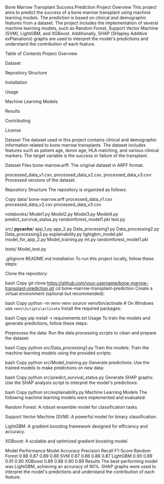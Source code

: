 Bone Marrow Transplant Success Prediction
Project Overview
This project aims to predict the success of a bone marrow transplant using machine learning models. The prediction is based on clinical and demographic features from a dataset. The project includes the implementation of several machine learning models, such as Random Forest, Support Vector Machine (SVM), LightGBM, and XGBoost. Additionally, SHAP (SHapley Additive exPlanations) graphs are used to interpret the model's predictions and understand the contribution of each feature.

Table of Contents
Project Overview

Dataset

Repository Structure

Installation

Usage

Machine Learning Models

Results

Contributing

License

Dataset
The dataset used in this project contains clinical and demographic information related to bone marrow transplants. The dataset includes features such as patient age, donor age, HLA matching, and various clinical markers. The target variable is the success or failure of the transplant.

Dataset Files
bone-marrow.arff: The original dataset in ARFF format.

processed_data_v1.csv, processed_data_v2.csv, processed_data_v3.csv: Processed versions of the dataset.

Repository Structure
The repository is organized as follows:

Copy
data/
    bone-marrow.arff
    processed_data_v1.csv
    processed_data_v2.csv
    processed_data_v3.csv

notebooks/
    Model1.py
    Model2.py
    Model3.py
    Model4.py
    predict_survival_status.py
    randomforest_model1.pkl
    test.py

src/
    __pycache__/
    app_1.py
    app_2.py
    Data_processing1.py
    Data_processing2.py
    Data_processing3.py
    explainability.py
    lightgbm_model.pkl
    model_for_app_2.py
    Model_training.py
    mt.py
    randomforest_model1.pkl

tests/
    Model_test.py

.gitignore
README.md
Installation
To run this project locally, follow these steps:

Clone the repository:

bash
Copy
git clone https://github.com/your-username/bone-marrow-transplant-prediction.git
cd bone-marrow-transplant-prediction
Create a virtual environment (optional but recommended):

bash
Copy
python -m venv venv
source venv/bin/activate  # On Windows use `venv\Scripts\activate`
Install the required packages:

bash
Copy
pip install -r requirements.txt
Usage
To train the models and generate predictions, follow these steps:

Preprocess the data:
Run the data processing scripts to clean and prepare the dataset:

bash
Copy
python src/Data_processing1.py
Train the models:
Train the machine learning models using the provided scripts:

bash
Copy
python src/Model_training.py
Generate predictions:
Use the trained models to make predictions on new data:

bash
Copy
python src/predict_survival_status.py
Generate SHAP graphs:
Use the SHAP analysis script to interpret the model's predictions:

bash
Copy
python src/explainability.py
Machine Learning Models
The following machine learning models were implemented and evaluated:

Random Forest: A robust ensemble model for classification tasks.

Support Vector Machine (SVM): A powerful model for binary classification.

LightGBM: A gradient boosting framework designed for efficiency and accuracy.

XGBoost: A scalable and optimized gradient boosting model.

Model Performance
Model	Accuracy	Precision	Recall	F1-Score
Random Forest	0.88	0.87	0.89	0.88
SVM	0.87	0.86	0.88	0.87
LightGBM	0.90	0.89	0.91	0.90
XGBoost	0.89	0.88	0.90	0.89
Results
The best-performing model was LightGBM, achieving an accuracy of 90%. SHAP graphs were used to interpret the model's predictions and understand the contribution of each feature.